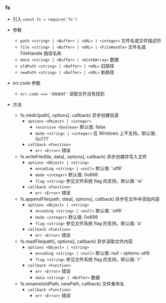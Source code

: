 ### fs

* 引入 `const fs = require('fs')`

* 参数
    * `path <string> | <Buffer> | <URL> | <integer>` 文件名或文件描述符
    * `file <string> | <Buffer> | <URL> | <FileHandle>` 文件名或 FileHandle 路径名称
    * `data <string> | <Buffer> | <Uint8Array>` 数据
    * `oldPath <string> | <Buffer> | <URL>` 旧路径
    * `newPath <string> | <Buffer> | <URL>` 新路径

* err.code 参数
    * `err.code === 'ENOENT'` 读取文件没有找到

* 方法
    * fs.mkdir(path[, options], callback) 异步创建目录
        * `options <Object> | <integer>`
            * `recursive <boolean>` 默认值: false
            * `mode <string> | <integer>` 在 Windows 上不支持。默认值: 0o777
        * `callback <Function>` 
            * `err <Error>` 错误
    * fs.writeFile(file, data[, options], callback) 异步创建并写入文件
        * `options <Object> | <string>`
            * `encoding <string> | <null>` 默认值: 'utf8'
            * `mode <integer>` 默认值: 0o666
            * `flag <string>` 参见文件系统 flag 的支持。默认值: 'w'
        * `callback <Function>` 
            * `err <Error>` 错误
    * fs.appendFile(path, data[, options], callback) 异步在文件中添加内容
        * `options <Object> | <string>`
            * `encoding <string> | <null>` 默认值: 'utf8'
            * `mode <integer>` 默认值: 0o666
            * `flag <string>` 参见文件系统 flag 的支持。默认值: 'a'
        * `callback <Function>` 
            * `err <Error>` 错误
    * fs.readFile(path[, options], callback) 异步读取文件内容
        * `options <Object> | <string>`
            * `encoding <string> | <null>` 默认值: null - options: utf8
            * `flag <string>` 参见文件系统 flag 的支持。默认值: 'r'
        * `callback <Function>` 
            * `err <Error>` 错误
            * `data <string> | <Buffer>` 数据
    * fs.rename(oldPath, newPath, callback) 文件重命名
        * `callback <Function>` 
            * `err <Error>` 错误